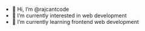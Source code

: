 - 👋 Hi, I’m @rajcantcode
- 👀 I’m currently interested in web development 
- 🌱 I’m currently learning frontend web development


<!---
rajcantcode/rajcantcode is a ✨ special ✨ repository because its `README.md` (this file) appears on your GitHub profile.
You can click the Preview link to take a look at your changes.
--->
